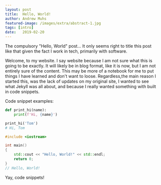 ```yaml
---
layout: post
title:  Hello, World!
author: Andrew Muhs
featured-image: /images/extra/abstract-1.jpg
tags: [intro]
date:   2019-02-20
---
```


The compulsory "Hello, World" post... It only seems right to title this post like that given the fact I work in tech, primarily with software.

Welcome, to my website. I say website because I am not sure what this is going to be exactly. It will likely be in blog format, like it is now, but I am not entirely sure of the content. This may be more of a notebook for me to put things I have learned and don't want to loose. Regardless,the main reason I started this, was the lack of updates on my original site, I wanted to see what Jekyll was all about, and because I really wanted something with built in code snippets.

Code snippet examples:

```python
def print_hi(name):
    print(f'Hi, {name}')

print_hi('Tom')
# Hi, Tom
```

```cpp
#include <iostream>

int main()
{
    std::cout << "Hello, World!" << std::endl;
    return 0;
}
// Hello, World!
```

Yay, code snippets!
